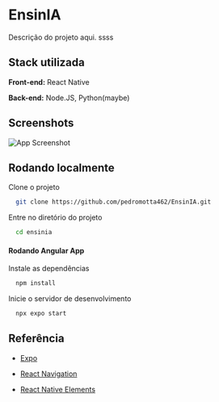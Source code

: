 
# EnsinIA

Descrição do projeto aqui.
ssss

## Stack utilizada

**Front-end:** React Native

**Back-end:** Node.JS, Python(maybe)


## Screenshots

![App Screenshot]()


## Rodando localmente

Clone o projeto

```bash
  git clone https://github.com/pedromotta462/EnsinIA.git
```

Entre no diretório do projeto

```bash
  cd ensinia
```
#### Rodando Angular App

Instale as dependências

```bash
  npm install
```

Inicie o servidor de desenvolvimento

```bash
  npx expo start
```
## Referência

 - [Expo](https://docs.expo.dev/routing/introduction/)

 - [React Navigation](https://reactnavigation.org/docs/getting-started)

 - [React Native Elements](https://reactnativeelements.com/)